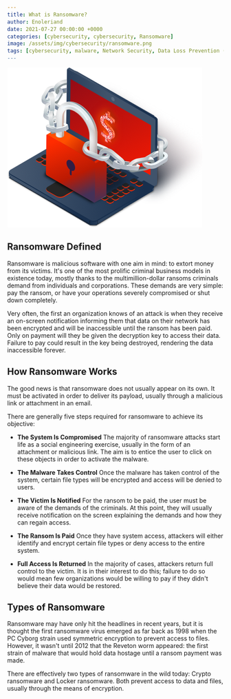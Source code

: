 ```yaml
---
title: What is Ransomware?
author: Enoleriand
date: 2021-07-27 00:00:00 +0000
categories: [cybersecurity, cybersecurity, Ransomware]
image: /assets/img/cybersecurity/ransomware.png
tags: [cybersecurity, malware, Network Security, Data Loss Prevention (DLP), Cloud Security , trusion Detection Systems (IDS) or Intrusion Prevention Systems (IPS), Identity and Access Management (IAM) use, Antivirus/anti-malware, Ransomware, Phishing Attacks, Social engineering, Advanced Persistent Threat, network security, Firewalls,  Forcepoint's Secure Enterprise SD-WAN, Administrative, Physical, Technical]
---
```


![Desktop View](/assets/img/cybersecurity/ransomware.png)

## Ransomware Defined
Ransomware is malicious software with one aim in mind: to extort money from its victims. It's one of the most prolific criminal business models in existence today, mostly thanks to the multimillion-dollar ransoms criminals demand from individuals and corporations. These demands are very simple: pay the ransom, or have your operations severely compromised or shut down completely.

Very often, the first an organization knows of an attack is when they receive an on-screen notification informing them that data on their network has been encrypted and will be inaccessible until the ransom has been paid. Only on payment will they be given the decryption key to access their data. Failure to pay could result in the key being destroyed, rendering the data inaccessible forever.

## How Ransomware Works
The good news is that ransomware does not usually appear on its own. It must be activated in order to deliver its payload, usually through a malicious link or attachment in an email.

There are generally five steps required for ransomware to achieve its objective:

- **The System Is Compromised**
The majority of ransomware attacks start life as a social engineering exercise, usually in the form of an attachment or malicious link. The aim is to entice the user to click on these objects in order to activate the malware.

- **The Malware Takes Control**
Once the malware has taken control of the system, certain file types will be encrypted and access will be denied to users.

- **The Victim Is Notified**
For the ransom to be paid, the user must be aware of the demands of the criminals. At this point, they will usually receive notification on the screen explaining the demands and how they can regain access.

- **The Ransom Is Paid**
Once they have system access, attackers will either identify and encrypt certain file types or deny access to the entire system.

- **Full Access Is Returned**
In the majority of cases, attackers return full control to the victim. It is in their interest to do this; failure to do so would mean few organizations would be willing to pay if they didn't believe their data would be restored.

## Types of Ransomware
Ransomware may have only hit the headlines in recent years, but it is thought the first ransomware virus emerged as far back as 1998 when the PC Cyborg strain used symmetric encryption to prevent access to files. However, it wasn't until 2012 that the Reveton worm appeared: the first strain of malware that would hold data hostage until a ransom payment was made.

There are effectively two types of ransomware in the wild today: Crypto ransomware and Locker ransomware. Both prevent access to data and files, usually through the means of encryption.
